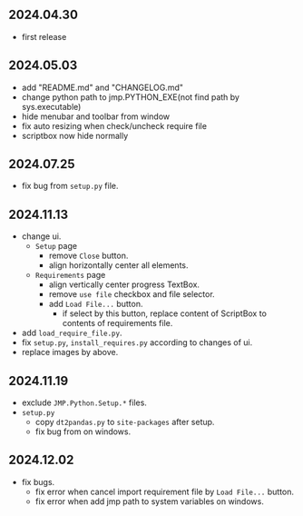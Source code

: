 ## 2024.04.30
- first release

## 2024.05.03
- add "README.md" and "CHANGELOG.md"
- change python path to jmp.PYTHON_EXE(not find path by sys.executable)
- hide menubar and toolbar from window
- fix auto resizing when check/uncheck require file
- scriptbox now hide normally

## 2024.07.25
- fix bug from `setup.py` file.

## 2024.11.13
- change ui.
  - `Setup` page
    - remove `Close` button.
    - align horizontally center all elements.
  - `Requirements` page
    - align vertically center progress TextBox.
    - remove `use file` checkbox and file selector.
    - add `Load File...` button.
      - if select by this button, replace content of ScriptBox to contents of requirements file.
- add `load_require_file.py`.
- fix `setup.py`, `install_requires.py` according to changes of ui.
- replace images by above.

## 2024.11.19
- exclude `JMP.Python.Setup.*` files.
- `setup.py`
  - copy `dt2pandas.py` to `site-packages` after setup.
  - fix bug from on windows.

## 2024.12.02
- fix bugs.
  - fix error when cancel import requirement file by `Load File...` button.
  - fix error when add jmp path to system variables on windows.
